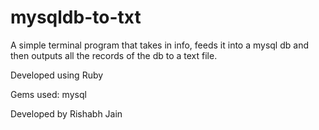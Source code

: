 mysqldb-to-txt
==============

A simple terminal program that takes in info, feeds it into a mysql db and then outputs all the records of the db to a text file.

Developed using Ruby

Gems used: mysql

Developed by Rishabh Jain
